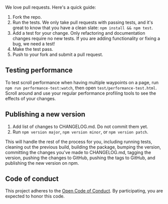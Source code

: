 We love pull requests. Here's a quick guide:

1. Fork the repo.
2. Run the tests. We only take pull requests with passing tests, and it's great
   to know that you have a clean slate: `npm install && npm test`.
3. Add a test for your change. Only refactoring and documentation changes
   require no new tests. If you are adding functionality or fixing a bug, we
   need a test!
4. Make the test pass.
5. Push to your fork and submit a pull request.

## Testing performance

To test scroll performance when having multiple waypoints on a page, run `npm run
performance-test:watch`, then open `test/performance-test.html`. Scroll around
and use your regular performance profiling tools to see the effects of your
changes.

## Publishing a new version

1. Add list of changes to CHANGELOG.md. Do not commit them yet.
2. Run `npm version major`, `npm version minor`, or `npm
   version patch`.

This will handle the rest of the process for you, including running tests,
cleaning out the previous build, building the package, bumping the version,
committing the changes you've made to CHANGELOG.md, tagging the version, pushing
the changes to GitHub, pushing the tags to GitHub, and publishing the new
version on npm.

## Code of conduct

This project adheres to the [Open Code of Conduct][code-of-conduct]. By
participating, you are expected to honor this code.

[code-of-conduct]: https://github.com/brigade/code-of-conduct
